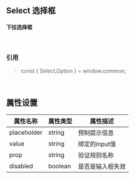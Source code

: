 ## Select 选择框
#### 下拉选择框
&nbsp;
&nbsp;
&nbsp;
### 引用
>const { Select,Option } = window.common;

&nbsp;
&nbsp;

## 属性设置

| 属性名称 | 属性类型 | 属性描述 |
| ------ | ------ | ------ |
| placeholder | string | 预制提示信息 |
| value | string | 绑定的input值 |
| prop | string | 验证规则名称 |
| disabled | boolean | 是否是输入框失效 |

&nbsp;
&nbsp;
&nbsp;
&nbsp;